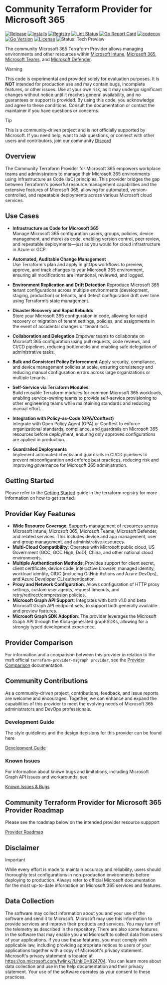 # Community Terraform Provider for Microsoft 365

[![Release](https://img.shields.io/github/v/release/deploymenttheory/terraform-provider-microsoft365)](https://github.com/deploymenttheory/terraform-provider-microsoft365/releases)
[![Installs](https://img.shields.io/badge/dynamic/json?logo=terraform&label=installs&query=$.data.attributes.downloads&url=https%3A%2F%2Fregistry.terraform.io%2Fv2%2Fproviders%2F5565)](https://registry.terraform.io/providers/deploymenttheory/microsoft365)
[![Registry](https://img.shields.io/badge/registry-doc%40latest-lightgrey?logo=terraform)](https://registry.terraform.io/providers/deploymenttheory/microsoft365/latest/docs)
[![Lint Status](https://github.com/deploymenttheory/terraform-provider-microsoft365/workflows/go%20%7C%20Linter/badge.svg)](https://github.com/deploymenttheory/terraform-provider-microsoft365/actions)
[![Go Report Card](https://goreportcard.com/badge/github.com/deploymenttheory/terraform-provider-microsoft365)](https://goreportcard.com/report/github.com/deploymenttheory/terraform-provider-microsoft365)
[![codecov](https://codecov.io/gh/deploymenttheory/terraform-provider-microsoft365/graph/badge.svg?token=STSFXO1NL6)](https://codecov.io/gh/deploymenttheory/terraform-provider-microsoft365)
[![Go Version](https://img.shields.io/github/go-mod/go-version/deploymenttheory/terraform-provider-microsoft365)](https://go.dev/)
[![License](https://img.shields.io/github/license/deploymenttheory/terraform-provider-microsoft365)](LICENSE)
![Status: Tech Preview](https://img.shields.io/badge/status-experimental-EAAA32)

The community Microsoft 365 Terraform Provider allows managing environments and other resources within [Microsoft Intune](https://www.microsoft.com/en-us/security/business/endpoint-management/microsoft-intune), [Microsoft 365](https://www.microsoft.com/en-us/microsoft-365), [Microsoft Teams](https://www.microsoft.com/en-us/microsoft-teams/group-chat-software), and [Microsoft Defender](https://www.microsoft.com/en-us/security/business/microsoft-defender).

> [!WARNING]
> This code is experimental and provided solely for evaluation purposes. It is **NOT** intended for production use and may contain bugs, incomplete features, or other issues. Use at your own risk, as it may undergo significant changes without notice until it reaches general availability, and no guarantees or support is provided. By using this code, you acknowledge and agree to these conditions. Consult the documentation or contact the maintainer if you have questions or concerns.


> [!TIP]
> This is a community-driven project and is not officially supported by Microsoft.
> If you need help, want to ask questions, or connect with other users and contributors, join our community
> [Discord](https://discord.gg/Uq8zG6g7WE)

## Overview

The Community Terraform Provider for Microsoft 365 empowers workplace teams and administrators to manage their Microsoft 365 environments using Infrastructure as Code (IaC) principles. This provider bridges the gap between Terraform's powerful resource management capabilities and the extensive features of Microsoft 365, allowing for automated, version-controlled, and repeatable deployments across various Microsoft cloud services.

## Use Cases

- **Infrastructure as Code for Microsoft 365**  
  Manage Microsoft 365 configuration (users, groups, policies, device management, and more) as code, enabling version control, peer review, and repeatable deployments—just as you would for cloud infrastructure in Azure or GCP.

- **Automated, Auditable Change Management**  
  Use Terraform's plan and apply in gitOps workflows to preview, approve, and track changes to your Microsoft 365 environment, ensuring all modifications are intentional, reviewed, and logged.

- **Environment Replication and Drift Detection**
  Reproduce Microsoft 365 tenant configurations across multiple environments (development, staging, production) or tenants, and detect configuration drift over time using Terraform’s state management.

- **Disaster Recovery and Rapid Rebuilds**  
  Store your Microsoft 365 configuration in code, allowing for rapid recovery or migration of tenant settings, policies, and assignments in the event of accidental changes or tenant loss.

- **Collaboration and Delegation**
  Empower teams to collaborate on Microsoft 365 configuration using pull requests, code reviews, and CI/CD pipelines, reducing bottlenecks and enabling safe delegation of administrative tasks.

- **Bulk and Consistent Policy Enforcement**
  Apply security, compliance, and device management policies at scale, ensuring consistency and reducing manual configuration errors across large organizations or multiple tenants.

- **Self-Service via Terraform Modules**  
  Build reusable Terraform modules for common Microsoft 365 workloads, enabling service-owning teams to provide self-service provisioning to other engineering teams while maintaining standards and reducing manual effort.

- **Integration with Policy-as-Code (OPA/Conftest)**  
  Integrate with Open Policy Agent (OPA) or Conftest to enforce organizational standards, compliance, and guardrails on Microsoft 365 resources before deployment, ensuring only approved configurations are applied in production.

- **Guardrailed Deployments**  
  Implement automated checks and guardrails in CI/CD pipelines to prevent misconfiguration and enforce best practices, reducing risk and improving governance for Microsoft 365 administration.

## Getting Started

Please refer to the [Getting Started](https://registry.terraform.io/providers/deploymenttheory/microsoft365/latest/docs) guide in the terraform registry for more information on how to get started.

## Provider Key Features

- **Wide Resource Coverage**: Supports management of resources across Microsoft Intune, Microsoft 365, Microsoft Teams, Microsoft Defender, and related services. This includes device and app management, user and group management, and administrative resources.
- **Multi-Cloud Compatibility**: Operates with Microsoft public cloud, US Government (GCC, GCC High, DoD), China, and other national cloud environments.
- **Multiple Authentication Methods**: Provides support for client secret, client certificate, device code, interactive browser, managed identity, workload identity, OIDC (including GitHub Actions and Azure DevOps), and Azure Developer CLI authentication.
- **Proxy and Network Configuration**: Allows configuration of HTTP proxy settings, custom user agents, request timeouts, and retry/redirect/compression policies.
- **Microsoft Graph API Support**: Integrates with both v1.0 and beta Microsoft Graph API endpoint sets, to support both generally available and preview features.
- **Microsoft Graph SDK Adoption**: The provider leverages the Microsoft Graph API through the Kiota-generated graphSDKs, allowing for a strongly typed development experience.

## Provider Comparison

For information and a comparison between this provider in relation to the msft official `terraform-provider-msgraph provider`, see the [Provider Comparison](./docs/development/provider_comparison.md) documentation.

## Community Contributions

As a community-driven project, contributions, feedback, and issue reports are welcome and encouraged. Together, we can enhance and expand the capabilities of this provider to meet the evolving needs of Microsoft 365 administrators and DevOps professionals.

### Development Guide

The style guidelines and the design decisions for this provider can be found here

[Development Guide](./docs/development/guide.md)

### Known Issues

For information about known bugs and limitations, including Microsoft Graph API issues and workarounds, see:

[Known Issues & Bugs](./docs/development/known_bugs.md)

## Community Terraform Provider for Microsoft 365 Provider Roadmap

Please see the roadmap below on the intended provider resource suppport

[Provider Roadmap](./docs/providerroadmap/roadmap.md)

## Disclaimer

> [!IMPORTANT]  
> While every effort is made to maintain accuracy and reliability, users should thoroughly test configurations in non-production environments before deploying to production. Always refer to official Microsoft documentation for the most up-to-date information on Microsoft 365 services and features.

## Data Collection

The software may collect information about you and your use of the software and send it to Microsoft. Microsoft may use this information to provide services and improve their products and services. You may turn off the telemetry as described in the repository. There are also some features in the software that may enable you and Microsoft to collect data from users of your applications. If you use these features, you must comply with applicable law, including providing appropriate notices to users of your applications together with a copy of Microsoft's privacy statement. Microsoft's privacy statement is located at https://go.microsoft.com/fwlink/?LinkID=824704. You can learn more about data collection and use in the help documentation and their privacy statement. Your use of the software operates as your consent to these practices.

